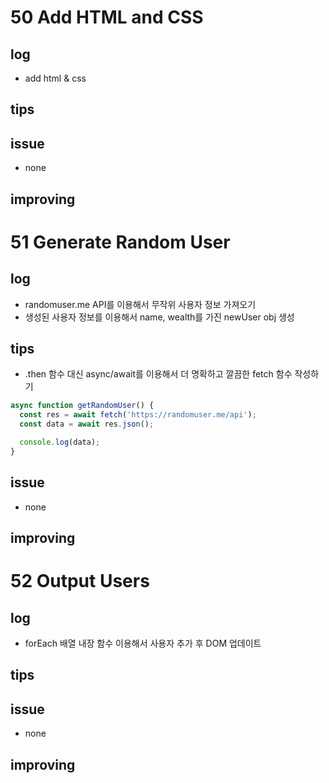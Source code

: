 # 50 Add HTML and CSS

## log

- add html & css

## tips

## issue

- none

## improving

# 51 Generate Random User

## log

- randomuser.me API를 이용해서 무작위 사용자 정보 가져오기
- 생성된 사용자 정보를 이용해서 name, wealth를 가진 newUser obj 생성

## tips

- .then 함수 대신 async/await를 이용해서 더 명확하고 깔끔한 fetch 함수 작성하기

```javascript
async function getRandomUser() {
  const res = await fetch('https://randomuser.me/api');
  const data = await res.json();

  console.log(data);
}
```

## issue

- none

## improving

# 52 Output Users

## log

- forEach 배열 내장 함수 이용해서 사용자 추가 후 DOM 업데이트

## tips

## issue

- none

## improving
